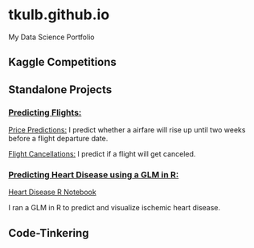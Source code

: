 # tkulb.github.io
My Data Science Portfolio


## Kaggle Competitions

## Standalone Projects
### [Predicting Flights:](https://github.com/tkulb/flight_predictions) 

[Price Predictions:](https://github.com/tkulb/flight_predictions/blob/master/price_predictions.ipynb) I predict whether a airfare will rise up until two weeks before a flight departure date.

[Flight Cancellations:](https://github.com/tkulb/flight_predictions/blob/master/flight_cancellations.ipynb) I predict if a flight will get canceled.


### [Predicting Heart Disease using a GLM in R:](https://github.com/tkulb/ischemic)

[Heart Disease R Notebook](https://github.com/tkulb/Heart_Disease/blob/master/Heart%20Disease%20Notebook.Rmd)

I ran a GLM in R to predict and visualize ischemic heart disease.

## Code-Tinkering

##
